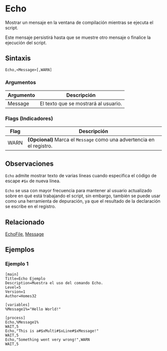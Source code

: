 # Echo

Mostrar un mensaje en la ventana de compilación mientras se ejecuta el script.

Este mensaje persistirá hasta que se muestre otro mensaje o finalice la ejecución del script.

## Sintaxis

```pebakery
Echo,<Message>[,WARN]
```

### Argumentos

| Argumento | Descripción |
| --- | --- |
| Message | El texto que se mostrará al usuario. |

### Flags (Indicadores)

| Flag | Descripción |
| --- | --- |
| WARN | **(Opcional)** Marca el `Message` como una advertencia en el registro. |

## Observaciones

`Echo` admite mostrar texto de varias líneas cuando especifica el código de escape `#$x` de nueva línea.

`Echo` se usa con mayor frecuencia para mantener al usuario actualizado sobre en qué está trabajando el script, sin embargo, también se puede usar como una herramienta de depuración, ya que el resultado de la declaración se escribe en el registro.

## Relacionado

[EchoFile](./EchoFile.md), [Message](./Message.md)

## Ejemplos

### Ejemplo 1

```pebakery
[main]
Title=Echo Ejemplo
Description=Muestra el uso del comando Echo.
Level=5
Version=1
Author=Homes32

[variables]
%Message1%="Hello World!"

[process]
Echo,%Message1%
WAIT,5
Echo,"This is a#$xMulti#$xLine#$xMessage!"
WAIT,5
Echo,"Something went very wrong!",WARN
WAIT,5
```
